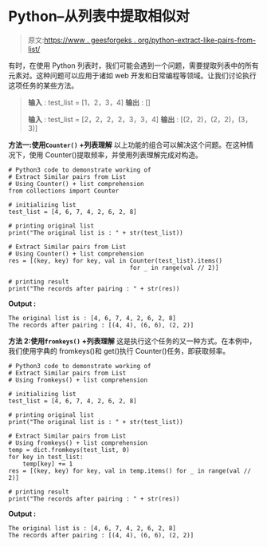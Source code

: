 # Python–从列表中提取相似对

> 原文:[https://www . geesforgeks . org/python-extract-like-pairs-from-list/](https://www.geeksforgeeks.org/python-extract-similar-pairs-from-list/)

有时，在使用 Python 列表时，我们可能会遇到一个问题，需要提取列表中的所有元素对。这种问题可以应用于诸如 web 开发和日常编程等领域。让我们讨论执行这项任务的某些方法。

> **输入** : test_list = [1，2，3，4]
> **输出** : []
> 
> **输入** : test_list = [2，2，2，2，3，3，4]
> **输出** : [(2，2)，(2，2)，(3，3)]

**方法一:使用`Counter()` +列表理解**
以上功能的组合可以解决这个问题。在这种情况下，使用 Counter()提取频率，并使用列表理解完成对构造。

```
# Python3 code to demonstrate working of 
# Extract Similar pairs from List
# Using Counter() + list comprehension
from collections import Counter

# initializing list
test_list = [4, 6, 7, 4, 2, 6, 2, 8]

# printing original list
print("The original list is : " + str(test_list))

# Extract Similar pairs from List
# Using Counter() + list comprehension
res = [(key, key) for key, val in Counter(test_list).items() 
                                  for _ in range(val // 2)]

# printing result 
print("The records after pairing : " + str(res)) 
```

**Output :**

```
The original list is : [4, 6, 7, 4, 2, 6, 2, 8]
The records after pairing : [(4, 4), (6, 6), (2, 2)]

```

**方法 2:使用`fromkeys()` +列表理解**
这是执行这个任务的又一种方式。在本例中，我们使用字典的 fromkeys()和 get()执行 Counter()任务，即获取频率。

```
# Python3 code to demonstrate working of 
# Extract Similar pairs from List
# Using fromkeys() + list comprehension

# initializing list
test_list = [4, 6, 7, 4, 2, 6, 2, 8]

# printing original list
print("The original list is : " + str(test_list))

# Extract Similar pairs from List
# Using fromkeys() + list comprehension
temp = dict.fromkeys(test_list, 0)
for key in test_list:
    temp[key] += 1
res = [(key, key) for key, val in temp.items() for _ in range(val // 2)]

# printing result 
print("The records after pairing : " + str(res)) 
```

**Output :**

```
The original list is : [4, 6, 7, 4, 2, 6, 2, 8]
The records after pairing : [(4, 4), (6, 6), (2, 2)]

```